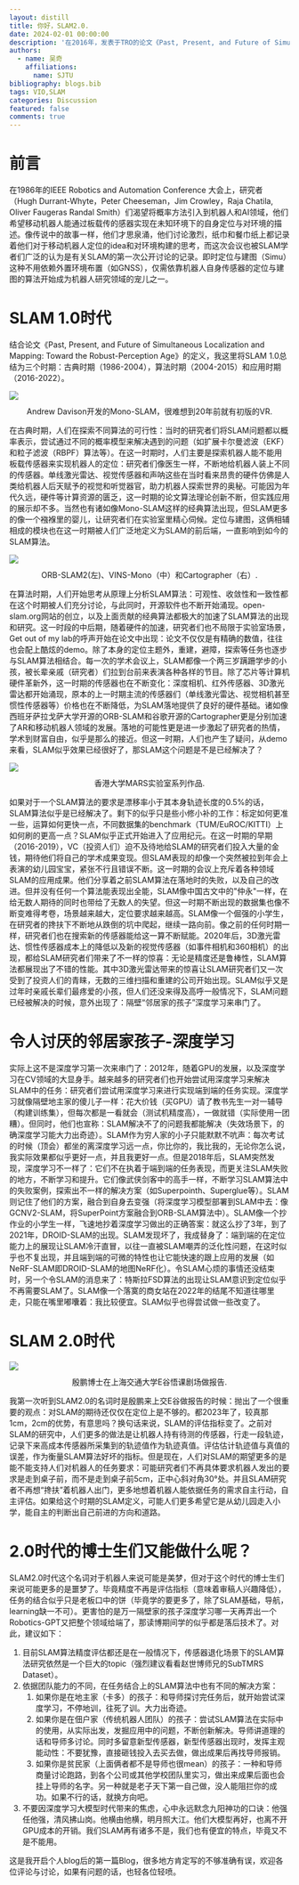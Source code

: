 ```yaml
---
layout: distill
title: 你好，SLAM2.0.
date: 2024-02-01 00:00:00
description: '在2016年，发表于TRO的论文《Past, Present, and Future of Simultaneous Localization and Mapping: Toward the Robust-Perception Age》中，回顾了SLAM（同时定位与建图）领域的一个经典问题：“SLAM问题是否已经得到解决？”时至今日，距离这一讨论已经过去了八年。随着SLAM2.0概念的提出，我们在2024年重新回顾这个问题，并将围绕以下两个核心问题展开讨论：1. 什么是SLAM？2.我们将如何理解SLAM2.0？'
authors:
  - name: 吴奇 
    affiliations: 
      name: SJTU
bibliography: blogs.bib
tags: VIO,SLAM
categories: Discussion
featured: false
comments: true
---
```


# 前言

在1986年的IEEE Robotics and Automation Conference 大会上，研究者（Hugh Durrant-Whyte，Peter Cheeseman，Jim Crowley，Raja Chatila, Oliver Faugeras Randal Smith）们渴望将概率方法引入到机器人和AI领域，他们希望移动机器人能通过板载传的感器实现在未知环境下的自身定位与对环境的描述。像传说中的故事一样，他们才思泉涌，他们讨论激烈，纸巾和餐巾纸上都记录着他们对于移动机器人定位的idea和对环境构建的思考，而这次会议也被SLAM学者们广泛的认为是有关SLAM的第一次公开讨论的记录。即时定位与建图（Simu）这种不用依赖外置环境布置（如GNSS），仅需依靠机器人自身传感器的定位与建图的算法开始成为机器人研究领域的宠儿之一。

# SLAM 1.0时代

结合论文《Past, Present, and Future of Simultaneous Localization and Mapping: Toward the Robust-Perception Age》的定义，我这里将SLAM 1.0总结为三个时期：古典时期（1986-2004），算法时期（2004-2015）和应用时期（2016-2022）。

<div class='l-body'>
<img class="img-fluid rounded z-depth-1" src="{{site.baseurl}}/assets/img/hello-blog/mono-slam.jpg">
<figcaption style="text-align: center; margin-top: 10px; margin-bottom: 10px;"> Andrew Davison开发的Mono-SLAM，很难想到20年前就有初版的VR. </figcaption>
</div>

在古典时期，人们在探索不同算法的可行性：当时的研究者们将SLAM问题都以概率表示，尝试通过不同的概率模型来解决遇到的问题（如扩展卡尔曼滤波（EKF）和粒子滤波（RBPF）算法等）。在这一时期时，人们主要是探索机器人能不能用板载传感器来实现机器人的定位：研究者们像医生一样，不断地给机器人装上不同的传感器。单线激光雷达、视觉传感器和声呐这些在当时看来昂贵的硬件仿佛是人类给机器人后天赋予的视觉和听觉器官，助力机器人探索世界的奥秘。可能因为年代久远，硬件等计算资源的匮乏，这一时期的论文算法理论创新不断，但实践应用的展示却不多。当然也有诸如像Mono-SLAM这样的经典算法出现，但SLAM更多的像一个襁褓里的婴儿，让研究者们在实验室里精心伺候。定位与建图，这俩相辅相成的模块也在这一时期被人们广泛地定义为SLAM的前后端，一直影响到如今的SLAM算法。

<div class='l-body'>
<img class="img-fluid rounded z-depth-1" src="{{site.baseurl}}/assets/img/hello-blog/algorithm2.jpg">
<figcaption style="text-align: center; margin-top: 10px; margin-bottom: 10px;"> ORB-SLAM2(左)、VINS-Mono（中）和Cartographer（右）. </figcaption>
</div>

在算法时期，人们开始思考从原理上分析SLAM算法：可观性、收敛性和一致性都在这个时期被人们充分讨论，与此同时，开源软件也不断开始涌现。open-slam.org网站的创立，以及上面贡献的经典算法都极大的加速了SLAM算法的出现和研究。这一时段的中后期，随着硬件的加速，研究者们也不局限于实验室场景，Get out of my lab的呼声开始在论文中出现：论文不仅仅是有精确的数值，往往也会配上酷炫的demo。除了本身的定位主题外，重建，避障，探索等任务也逐步与SLAM算法相结合。每一次的学术会议上，SLAM都像一个两三岁蹒跚学步的小孩，被长辈亲戚（研究者）们拉到台前来表演各种各样的节目。除了芯片等计算机硬件革新外，这一时期的传感器也在不断变化：深度相机、红外传感器、3D激光雷达都开始涌现，原本的上一时期主流的传感器们（单线激光雷达、视觉相机甚至惯性传感器等）价格也在不断降低，为SLAM落地提供了良好的硬件基础。诸如像西班牙萨拉戈萨大学开源的ORB-SLAM和谷歌开源的Cartographer更是分别加速了AR和移动机器人领域的发展。落地的可能性更是进一步激起了研究者的热情，学术到财富自由，似乎是那么的接近。但这一时期，人们也产生了疑问，从demo来看，SLAM似乎效果已经很好了，那SLAM这个问题是不是已经解决了？

<div class='l-body'>
<img class="img-fluid rounded z-depth-1" src="{{site.baseurl}}/assets/img/hello-blog/lin.png">
<figcaption style="text-align: center; margin-top: 10px; margin-bottom: 10px;"> 香港大学MARS实验室系列作品. </figcaption>
</div>

如果对于一个SLAM算法的要求是漂移率小于其本身轨迹长度的0.5%的话，SLAM算法似乎是已经解决了。剩下的似乎只是些小修小补的工作：标定如何更准一些，运算如何更快一点，不同数据集的benchmark（TUM/EuROC/KITTI）上如何刷的更高一点？SLAM似乎正式开始进入了应用纪元。在这一时期的早期（2016-2019），VC（投资人们）迫不及待地给SLAM的研究者们投入大量的金钱，期待他们将自己的学术成果变现。但SLAM表现的却像一个突然被拉到年会上表演的幼儿园宝宝，紧张不行且错误不断。这一时期的会议上充斥着各种领域SLAM的应用成果。他们分享着之前SLAM算法在落地时的失败，以及自己的改进。但并没有任何一个算法能表现出全能，SLAM像中国古文中的"仲永"一样，在给无数人期待的同时也带给了无数人的失望。但这一时期不断出现的数据集也像不断变难得考卷，场景越来越大，定位要求越来越高。SLAM像一个倔强的小学生，在研究者的搀扶下不断地从跌倒的坑中爬起，继续一路向前。像之前的任何时期一样，研究者们也在搜索新的传感器能给这一算不断赋能。2020年后，3D激光雷达、惯性传感器成本上的降低以及新的视觉传感器（如事件相机和360相机）的出现，都给SLAM研究者们带来了不一样的惊喜：无论是精度还是鲁棒性，SLAM算法都展现出了不错的性能。其中3D激光雷达带来的惊喜让SLAM研究者们又一次受到了投资人们的青睐，无数的三维扫描和重建的公司开始出现。SLAM似乎又是过年时亲戚长辈们最疼爱的小孩，但人们还没来得及高呼一般情况下，SLAM问题已经被解决的时候，意外出现了：隔壁“邻居家的孩子”深度学习来串门了。

# 令人讨厌的邻居家孩子-深度学习

实际上这不是深度学习第一次来串门了：2012年，随着GPU的发展，以及深度学习在CV领域的大显身手。越来越多的研究者们也开始尝试用深度学习来解决SLAM中的任务：研究者们尝试用深度学习来进行实现端到端的任务实现。深度学习就像隔壁地主家的傻儿子一样：花大价钱（买GPU）请了教书先生一对一辅导（构建训练集），但每次都是一看就会（测试机精度高），一做就错（实际使用一团糟）。但同时，他们也宣称：SLAM解决不了的问题我都能解决（失效场景下，的确深度学习能大力出奇迹）。SLAM作为穷人家的小子只能默默不吭声：每次考试的时候（顶会）都坐的离深度学习远一点，你比你的，我比我的，无论你怎么说，我实际效果都似乎更好一点，并且我更好一点。但是2018年后，SLAM突然发现，深度学习不一样了：它们不在执着于端到端的任务表现，而更关注SLAM失败的地方，不断学习和提升。它们像武侠剑客中的高手一样，不断学习SLAM算法中的失败案例，探索出不一样的解决方案（如Superpointh、Superglue等）。SLAM则记住了他们的方案，融合到自身去变强（将深度学习模型部署到SLAM中去：像GCNV2-SLAM，将SuperPoint方案融合到ORB-SLAM算法中）。SLAM像一个抄作业的小学生一样，飞速地抄着深度学习做出的正确答案：就这么抄了3年，到了2021年，DROID-SLAM的出现。SLAM发现坏了，我成替身了：端到端的在定位能力上的展现让SLAM冷汗直冒，以往一直被SLAM嘲弄的泛化性问题，在这时似乎也不复出现，并且端到端的可微的特性也让它能快速的跟上应用的发展（如NeRF-SLAM即DROID-SLAM的地图NeRF化）。令SLAM心烦的事情还没结束时，另一个令SLAM的消息来了：特斯拉FSD算法的出现让SLAM意识到定位似乎不再需要SLAM了。SLAM像一个落寞的商女站在2022年的结尾不知道往哪里走，只能在嘴里嘟囔着：我比较便宜。SLAM似乎也得尝试做一些改变了。

# SLAM 2.0时代

<div class='l-body'>
<img class="img-fluid rounded z-depth-1" src="{{site.baseurl}}/assets/img/hello-blog/yp-sjtu.jpg">
<figcaption style="text-align: center; margin-top: 10px; margin-bottom: 10px;"> 殷鹏博士在上海交通大学E谷悟课剧场做报告. </figcaption>
</div>

我第一次听到SLAM2.0的名词时是殷鹏来上交E谷做报告的时候：抛出了一个很重要的观点：对SLAM的期待还仅仅在定位上是不够的。都2023年了，较真那1cm，2cm的优势，有意思吗？换句话来说，SLAM的评估指标变了。之前对SLAM的研究中，人们更多的做法是让机器人持有待测的传感器，行走一段轨迹，记录下来高成本传感器所采集到的轨迹值作为轨迹真值。评估估计轨迹值与真值的误差，作为衡量SLAM算法好坏的指标。但是现在，人们对SLAM的期望更多的是能不能支持人们对机器人的任务要求：可能研究者们不再具体要求机器人发出的要求是走到桌子前，而不是走到桌子前5cm，正中心斜对角30°处。并且SLAM研究者不再想“搀扶”着机器人出门，更多地想着机器人能依据任务的需求自主行动，自主评估。如果给这个时期的SLAM定义，可能人们更多希望它是从幼儿园走入小学，能自主的判断出自己前进的方向和道路。

# 2.0时代的博士生们又能做什么呢？

SLAM2.0时代这个名词对于机器人来说可能是美梦，但对于这个时代的博士生们来说可能更多的是噩梦了。毕竟精度不再是评估指标（意味着审稿人兴趣降低），任务的结合似乎只是老板口中的饼（毕竟学的要更多了，除了SLAM基础，导航，learning缺一不可）。更害怕的是万一隔壁家的孩子深度学习哪一天再弄出一个Robotics-GPT又把整个领域给端了，那读博期间学的似乎都是落后技术了。对此，建议如下：

1. 目前SLAM算法精度评估都还是在一般情况下，传感器退化场景下的SLAM算法研究依然是一个巨大的topic（强烈建议看看赵世博师兄的SubTMRS Dataset）。
2. 依据团队能力的不同，在任务结合上的SLAM算法中也有不同的解决方案：
   1. 如果你是在地主家（卡多）的孩子：和导师探讨完任务后，就开始尝试深度学习，不停地训，往死了训。大力出奇迹。
   2. 如果你是在佃户家（传统机器人团队）的孩子：尝试SLAM算法在实际中的使用，从实际出发，发掘应用中的问题，不断创新解决。导师讲道理的话和导师多讨论。同时多留意新型传感器，新型传感器出现时，发挥主观能动性：不要犹豫，直接砸钱投入去买去做，做出成果后再找导师报销。
   3. 如果你是贫民家（上面俩者都不是导师也很mean）的孩子：一种和导师商量讨论跑路，到各个公司或其他学校团队里实习，做出来成果后面也会挂上导师的名字。另一种就是老子天下第一自己做，没人能阻拦你的成功。如果不行的话，就换方向吧。
3. 不要因深度学习大模型时代带来的焦虑，心中永远默念九阳神功的口诀：他强任他强，清风拂山岗。他横由他横，明月照大江。他们大模型再好，也离不开GPU成本的开销。我们SLAM再有诸多不是，我们也有便宜的特点，毕竟又不是不能用。

这是我开启个人blog后的第一篇Blog，很多地方肯定写的不够准确有误，欢迎各位评论与讨论，如果有问题的话，也轻各位轻喷。
